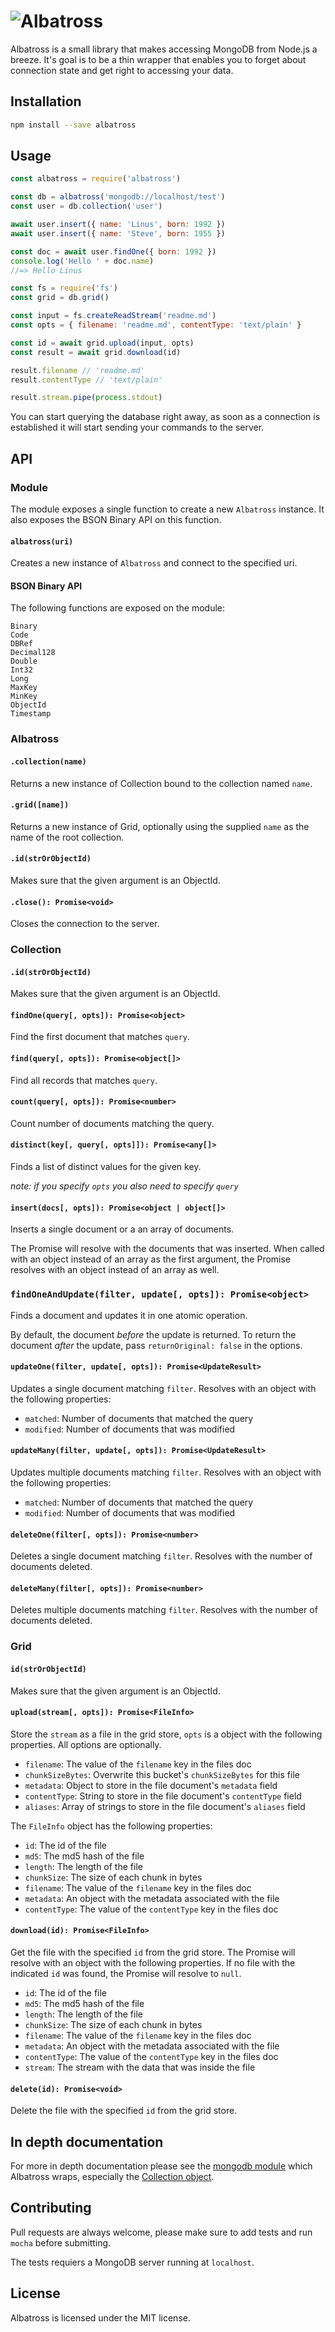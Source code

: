 # ![Albatross](/header.png?raw=true "Albatross")

Albatross is a small library that makes accessing MongoDB from Node.js a
breeze. It's goal is to be a thin wrapper that enables you to forget about
connection state and get right to accessing your data.

## Installation

```sh
npm install --save albatross
```

## Usage

```js
const albatross = require('albatross')

const db = albatross('mongodb://localhost/test')
const user = db.collection('user')

await user.insert({ name: 'Linus', born: 1992 })
await user.insert({ name: 'Steve', born: 1955 })

const doc = await user.findOne({ born: 1992 })
console.log('Hello ' + doc.name)
//=> Hello Linus

const fs = require('fs')
const grid = db.grid()

const input = fs.createReadStream('readme.md')
const opts = { filename: 'readme.md', contentType: 'text/plain' }

const id = await grid.upload(input, opts)
const result = await grid.download(id)

result.filename // 'readme.md'
result.contentType // 'text/plain'

result.stream.pipe(process.stdout)
```

You can start querying the database right away, as soon as a connection is
established it will start sending your commands to the server.

## API

### Module

The module exposes a single function to create a new `Albatross` instance. It
also exposes the BSON Binary API on this function.

#### `albatross(uri)`

Creates a new instance of `Albatross` and connect to the specified uri.

#### BSON Binary API

The following functions are exposed on the module:

```text
Binary
Code
DBRef
Decimal128
Double
Int32
Long
MaxKey
MinKey
ObjectId
Timestamp
```

### Albatross

#### `.collection(name)`

Returns a new instance of Collection bound to the collection named `name`.

#### `.grid([name])`

Returns a new instance of Grid, optionally using the supplied `name` as the
name of the root collection.

#### `.id(strOrObjectId)`

Makes sure that the given argument is an ObjectId.

#### `.close(): Promise<void>`

Closes the connection to the server.

### Collection

#### `.id(strOrObjectId)`

Makes sure that the given argument is an ObjectId.

#### `findOne(query[, opts]): Promise<object>`

Find the first document that matches `query`.

#### `find(query[, opts]): Promise<object[]>`

Find all records that matches `query`.

#### `count(query[, opts]): Promise<number>`

Count number of documents matching the query.

#### `distinct(key[, query[, opts]]): Promise<any[]>`

Finds a list of distinct values for the given key.

*note: if you specify `opts` you also need to specify `query`*

#### `insert(docs[, opts]): Promise<object | object[]>`

Inserts a single document or a an array of documents.

The Promise will resolve with the documents that was inserted. When called
with an object instead of an array as the first argument, the Promise resolves
with an object instead of an array as well.

### `findOneAndUpdate(filter, update[, opts]): Promise<object>`

Finds a document and updates it in one atomic operation.

By default, the document _before_ the update is returned. To return the document _after_ the update, pass `returnOriginal: false` in the options.

#### `updateOne(filter, update[, opts]): Promise<UpdateResult>`

Updates a single document matching `filter`. Resolves with an object with the following properties:

- `matched`: Number of documents that matched the query
- `modified`: Number of documents that was modified

#### `updateMany(filter, update[, opts]): Promise<UpdateResult>`

Updates multiple documents matching `filter`. Resolves with an object with the following properties:

- `matched`: Number of documents that matched the query
- `modified`: Number of documents that was modified

#### `deleteOne(filter[, opts]): Promise<number>`

Deletes a single document matching `filter`. Resolves with the number of documents deleted.

#### `deleteMany(filter[, opts]): Promise<number>`

Deletes multiple documents matching `filter`. Resolves with the number of documents deleted.

### Grid

#### `id(strOrObjectId)`

Makes sure that the given argument is an ObjectId.

#### `upload(stream[, opts]): Promise<FileInfo>`

Store the `stream` as a file in the grid store, `opts` is a object with the
following properties. All options are optionally.

- `filename`: The value of the `filename` key in the files doc
- `chunkSizeBytes`: Overwrite this bucket's `chunkSizeBytes` for this file
- `metadata`: Object to store in the file document's `metadata` field
- `contentType`: String to store in the file document's `contentType` field
- `aliases`: Array of strings to store in the file document's `aliases` field

The `FileInfo` object has the following properties:

- `id`: The id of the file
- `md5`: The md5 hash of the file
- `length`: The length of the file
- `chunkSize`: The size of each chunk in bytes
- `filename`: The value of the `filename` key in the files doc
- `metadata`: An object with the metadata associated with the file
- `contentType`: The value of the `contentType` key in the files doc

#### `download(id): Promise<FileInfo>`

Get the file with the specified `id` from the grid store. The Promise will
resolve with an object with the following properties. If no file with the
indicated `id` was found, the Promise will resolve to `null`.

- `id`: The id of the file
- `md5`: The md5 hash of the file
- `length`: The length of the file
- `chunkSize`: The size of each chunk in bytes
- `filename`: The value of the `filename` key in the files doc
- `metadata`: An object with the metadata associated with the file
- `contentType`: The value of the `contentType` key in the files doc
- `stream`: The stream with the data that was inside the file

#### `delete(id): Promise<void>`

Delete the file with the specified `id` from the grid store.

## In depth documentation

For more in depth documentation please see the [mongodb module](http://mongodb.github.io/node-mongodb-native/)
which Albatross wraps, especially the [Collection object](http://mongodb.github.io/node-mongodb-native/api-generated/collection.html).

## Contributing

Pull requests are always welcome, please make sure to add tests and run
`mocha` before submitting.

The tests requiers a MongoDB server running at `localhost`.

## License

Albatross is licensed under the MIT license.
